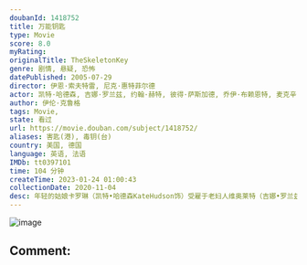 ```yaml
---
doubanId: 1418752
title: 万能钥匙
type: Movie
score: 8.0
myRating: 
originalTitle: TheSkeletonKey
genre: 剧情, 悬疑, 恐怖
datePublished: 2005-07-29
director: 伊恩·索夫特雷, 尼克·惠特菲尔德
actor: 凯特·哈德森, 吉娜·罗兰兹, 约翰·赫特, 彼得·萨斯加德, 乔伊·布赖恩特, 麦克辛·巴内特, 法隆尼·, 马龙·泽瑟, 安·达芮普, 迪内·泰勒, 楚拉·, 松雅·斯塔森, 托马斯·尤斯卡利, 珍·阿普加, 弗里斯特·兰蒂斯, 率滨
author: 伊伦·克鲁格
tags: Movie, 
state: 看过
url: https://movie.douban.com/subject/1418752/
aliases: 害匙(港), 毒钥(台)
country: 美国, 德国
language: 英语, 法语
IMDb: tt0397101
time: 104 分钟
createTime: 2023-01-24 01:00:43
collectionDate: 2020-11-04
desc: 年轻的姑娘卡罗琳（凯特•哈德森KateHudson饰）受雇于老妇人维奥莱特（吉娜•罗兰兹GenaRowlands饰），前往她家照顾她卧病在床的丈夫本（约翰•赫特JohnHurt饰）。...
---
```


![image](p810384382.jpg)

Comment: 
---

